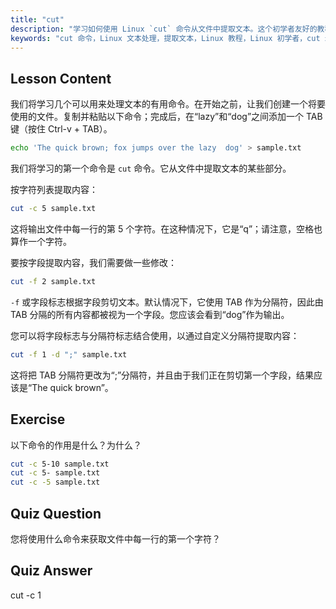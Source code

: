 ```yaml
---
title: "cut"
description: "学习如何使用 Linux `cut` 命令从文件中提取文本。这个初学者友好的教程涵盖了字符和字段剪切。提高您的 Linux 文本处理技能！"
keywords: "cut 命令，Linux 文本处理，提取文本，Linux 教程，Linux 初学者，cut 示例，Linux 指南"
---
```


## Lesson Content

我们将学习几个可以用来处理文本的有用命令。在开始之前，让我们创建一个将要使用的文件。复制并粘贴以下命令；完成后，在“lazy”和“dog”之间添加一个 TAB 键（按住 Ctrl-v + TAB）。

```bash
echo 'The quick brown; fox jumps over the lazy  dog' > sample.txt
```

我们将学习的第一个命令是 `cut` 命令。它从文件中提取文本的某些部分。

按字符列表提取内容：

```bash
cut -c 5 sample.txt
```

这将输出文件中每一行的第 5 个字符。在这种情况下，它是“q”；请注意，空格也算作一个字符。

要按字段提取内容，我们需要做一些修改：

```bash
cut -f 2 sample.txt
```

`-f` 或字段标志根据字段剪切文本。默认情况下，它使用 TAB 作为分隔符，因此由 TAB 分隔的所有内容都被视为一个字段。您应该会看到“dog”作为输出。

您可以将字段标志与分隔符标志结合使用，以通过自定义分隔符提取内容：

```bash
cut -f 1 -d ";" sample.txt
```

这将把 TAB 分隔符更改为“;”分隔符，并且由于我们正在剪切第一个字段，结果应该是“The quick brown”。

## Exercise

以下命令的作用是什么？为什么？

```bash
cut -c 5-10 sample.txt
cut -c 5- sample.txt
cut -c -5 sample.txt
```

## Quiz Question

您将使用什么命令来获取文件中每一行的第一个字符？

## Quiz Answer

cut -c 1
